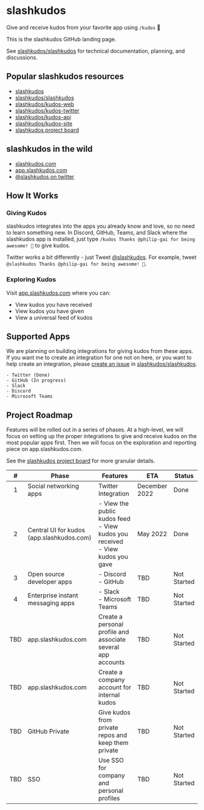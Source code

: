 # slashkudos

Give and receive kudos from your favorite app using `/kudos` 🎉

This is the slashkudos GitHub landing page.

See [slashkudos/slashkudos] for technical documentation, planning, and discussions.

## Popular slashkudos resources

- [slashkudos](https://github.com/slashkudos)
- [slashkudos/slashkudos]
- [slashkudos/kudos-web](https://github.com/slashkudos/kudos-web)
- [slashkudos/kudos-twitter](https://github.com/slashkudos/kudos-twitter)
- [slashkudos/kudos-api](https://github.com/slashkudos/kudos-api)
- [slashkudos/kudos-site](https://github.com/slashkudos/kudos-site)
- [slashkudos project board]

## slashkudos in the wild

- [slashkudos.com](https://slashkudos.com)
- [app.slashkudos.com](https://app.slashkudos.com)
- [@slashkudos on twitter][slashkudos Twitter]

## How It Works

### Giving Kudos

slashkudos integrates into the apps you already know and love, so no need to learn something new. In Discord, GitHub, Teams, and Slack where the slashkudos app is installed, just type `/kudos Thanks @philip-gai for being awesome! 🚀` to give kudos.

Twitter works a bit differently - just Tweet [@slashkudos][slashkudos Twitter]. For example, tweet `@slashkudos Thanks @philip-gai for being awesome! 🚀`.

### Exploring Kudos

Visit [app.slashkudos.com] where you can:

- View kudos you have received
- View kudos you have given
- View a universal feed of kudos

## Supported Apps

We are planning on building integrations for giving kudos from these apps. If you want me to create an integration for one not on here, or you want to help create an integration, please [create an issue](https://github.com/slashkudos/slashkudos/issues/new) in [slashkudos/slashkudos].

```text
- Twitter (Done)
- GitHub (In progress)
- Slack
- Discord
- Microsoft Teams
```

## Project Roadmap

Features will be rolled out in a series of phases. At a high-level, we will focus on setting up the proper integrations to give and receive kudos on the most popular apps first. Then we will focus on the exploration and reporting piece on app.slashkudos.com.

See the [slashkudos project board] for more granular details.

| # | Phase | Features | ETA | Status |
| :-: | ----- | -------- | --- | ---- |
| 1 | Social networking apps | Twitter Integration | December 2022 | Done
| 2 | Central UI for kudos (app.slashkudos.com) | - View the public kudos feed<br/>- View kudos you received<br/>- View kudos you gave | May 2022 | Done
| 3 | Open source developer apps | - Discord<br/>- GitHub | TBD | Not Started
| 4 | Enterprise instant messaging apps | - Slack<br/>- Microsoft Teams | TBD | Not Started
| TBD | app.slashkudos.com | Create a personal profile and associate several app accounts | TBD | Not Started
| TBD | app.slashkudos.com | Create a company account for internal kudos | TBD | Not Started
| TBD | GitHub Private | Give kudos from private repos and keep them private | TBD | Not Started
| TBD | SSO | Use SSO for company and personal profiles | TBD | Not Started

<!-- Links -->
[slashkudos Twitter]: https://twitter.com/slashkudos
[app.slashkudos.com]: https://app.slashkudos.com/
[slashkudos/slashkudos]: https://github.com/slashkudos/slashkudos
[slashkudos project board]: https://github.com/orgs/slashkudos/projects/1/views/5
